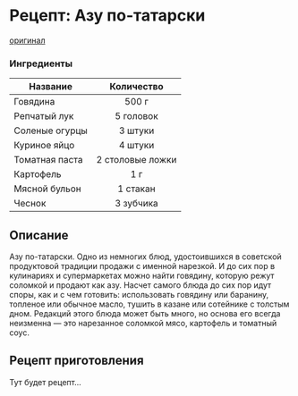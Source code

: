 # Рецепт: Азу по-татарски
[оригинал](https://eda.ru/recepty/osnovnye-blyuda/azu-po-tatarski-21751)

### Ингредиенты
| Название        	| Количество  |
| -------------   	            |:-----------------:|
| Говядина  	| 500 г 		|
| Репчатый лук 	| 5 головок      	|
| Соленые огурцы	| 3 штуки     	|
| Куриное яйцо	| 4 штуки     	|
| Томатная паста	| 2 столовые ложки|
| Картофель	| 1 г     	|
| Мясной бульон	| 1 стакан|
| Чеснок	| 3 зубчика     	|

## Описание
Азу по-татарски. Одно из немногих блюд, удостоившихся в советской продуктовой традиции продажи с именной нарезкой. И до сих пор в кулинариях и супермаркетах можно найти говядину, которую режут соломкой и продают как азу. Насчет самого блюда до сих пор идут споры, как и с чем готовить: использовать говядину или баранину, топленое или обычное масло, тушить в казане или сотейнике с толстым дном. Редакций этого блюда может быть много, но основа его всегда неизменна — это нарезанное соломкой мясо, картофель и томатный соус.

## Рецепт приготовления
Тут будет рецепт...